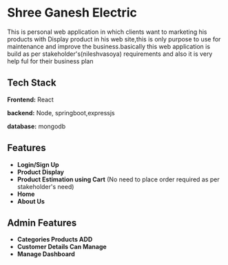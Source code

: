 
# Shree Ganesh Electric


This is personal web application in which clients want to marketing 
his products with Display product in his web site,this is only purpose 
to use for maintenance and improve the  business.basically this web application is build as per stakeholder's(nileshvasoya) requirements and also it is very help ful for their business plan


## Tech Stack

**Frontend:** React

**backend:** Node, springboot,expressjs

**database:** mongodb




## Features

- **Login/Sign Up**
- **Product Display**
- **Product Estimation using Cart** (No need to place order required as per stakeholder's need)
- **Home**
- **About Us**

## Admin Features

- **Categories Products ADD**
- **Customer Details Can Manage**
- **Manage Dashboard**
